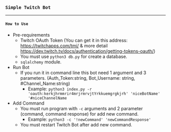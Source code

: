 ### `Simple Twitch Bot `
___

#### `How to Use`

 * Pre-requirements
    * Twitch OAuth Token (You can get it in this address: https://twitchapps.com/tmi/ & more detail https://dev.twitch.tv/docs/authentication/getting-tokens-oauth/)
    * You must use `python3 db.py` for create a database.
    * `sqlalchemy` module.
 * Run Bot
    * If you run it in command line this bot need 1 argument and 3 parameters. (Auth_Token:string, Bot_Username: string, #Channel_Name:string)
        * Example:
    `python3 index.py -r 'oauth:kerkjhrmmrir4mrjrmrvjtYrkkuemgrgkjrh' 'niceBotName' '#niceChannelName` 
 * Add Command  
    * You must run program with `-c` arguments and 2 parameter (command, command response) for add new command.
        * Example: `python3 -c '!newCommand' 'newCommandResponse'`
    * You must restart Twitch Bot after add new command.
  